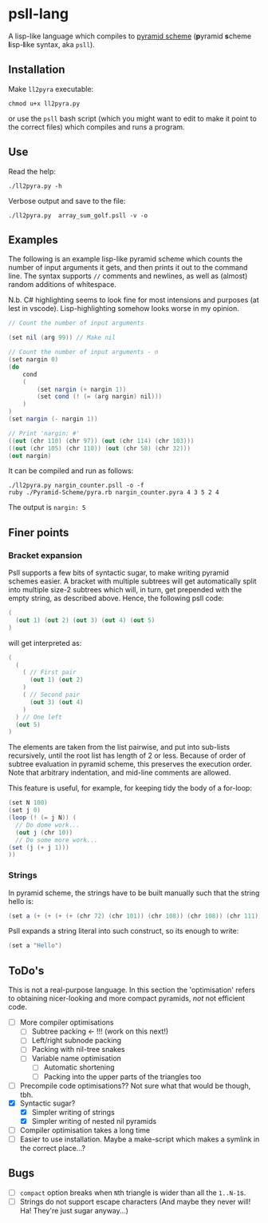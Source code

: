 # psll-lang

A lisp-like language which compiles to [pyramid scheme](https://github.com/ConorOBrien-Foxx/Pyramid-Scheme) (**p**yramid **s**cheme **l**isp-**l**ike syntax, aka `psll`).

## Installation

Make  `ll2pyra` executable:

```
chmod u+x ll2pyra.py
```
or use the `psll` bash script (which you might want to edit to make it point to the correct files) which compiles and runs a program.

## Use

Read the help:
```
./ll2pyra.py -h
```

Verbose output and save to the file:
```
./ll2pyra.py  array_sum_golf.psll -v -o
```

## Examples

The following is an example lisp-like pyramid scheme which counts the number of input arguments it gets, and then prints it out to the command line. The syntax supports `//` comments and newlines, as well as (almost) random additions of whitespace.

N.b. C# highlighting seems to look fine for most intensions and purposes (at lest in vscode). Lisp-highlighting somehow looks worse in my opinion.

```cs
// Count the number of input arguments

(set nil (arg 99)) // Make nil

// Count the number of input arguments - n
(set nargin 0)
(do
    cond
    (
        (set nargin (+ nargin 1))
        (set cond (! (= (arg nargin) nil)))
    )
)
(set nargin (- nargin 1))

// Print 'nargin: #'
((out (chr 110) (chr 97)) (out (chr 114) (chr 103)))
((out (chr 105) (chr 110)) (out (chr 58) (chr 32)))
(out nargin)
```

It can be compiled and run as follows:

```
./ll2pyra.py nargin_counter.psll -o -f
ruby ./Pyramid-Scheme/pyra.rb nargin_counter.pyra 4 3 5 2 4
```
The output is `nargin: 5`

## Finer points

### Bracket expansion
Psll supports a few bits of syntactic sugar, to make writing pyramid schemes easier. A bracket with multiple subtrees will get automatically split into multiple size-2 subtrees which will, in turn, get prepended with the empty string, as described above. Hence, the following psll code:

```cs
(
  (out 1) (out 2) (out 3) (out 4) (out 5)
)
```

will get interpreted as:

```cs
(
  (
    ( // First pair
      (out 1) (out 2)
    )
    ( // Second pair
      (out 3) (out 4)
    )
  ) // One left
  (out 5)
)
```
The elements are taken from the list pairwise, and put into sub-lists recursively, until the root list has length of 2 or less. Because of order of subtree evaluation in pyramid scheme, this preserves the execution order. Note that arbitrary indentation, and mid-line comments are allowed.

This feature is useful, for example, for keeping tidy the body of a for-loop:

```cs
(set N 100)
(set j 0)
(loop (! (= j N)) (
  // Do dome work...
  (out j (chr 10))
  // Do some more work...
(set (j (+ j 1)))
))
```

### Strings

In pyramid scheme, the strings have to be built manually such that the string hello is:

```cs
(set a (+ (+ (+ (+ (chr 72) (chr 101)) (chr 108)) (chr 108)) (chr 111)))
```

Psll expands a string literal into such construct, so its enough to write:

```cs
(set a "Hello")
```

## ToDo's

This is not a real-purpose language. In this section the 'optimisation' refers to obtaining nicer-looking and more compact pyramids, *not* not efficient code.

- [ ] More compiler optimisations
  - [ ] Subtree packing <- !!! (work on this next!)
  - [ ] Left/right subnode packing
  - [ ] Packing with nil-tree snakes
  - [ ] Variable name optimisation
    - [ ] Automatic shortening
    - [ ] Packing into the upper parts of the triangles too
- [ ] Precompile code optimisations?? Not sure what that would be though, tbh.
- [x] Syntactic sugar?
  - [x] Simpler writing of strings
  - [x] Simpler writing of nested nil pyramids
- [ ] Compiler optimisation takes a long time
- [ ] Easier to use installation. Maybe a make-script which makes a symlink in the correct place...?

## Bugs
- [ ] `compact` option breaks when `N`th triangle is wider than all the `1..N-1`s.
- [ ] Strings do not support escape characters (And maybe they never will! Ha! They're just sugar anyway...)
